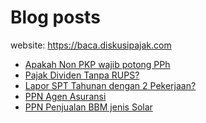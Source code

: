 # Blog posts

website: https://baca.diskusipajak.com

<!-- BLOG-POST-LIST:START -->
- [Apakah Non PKP wajib potong PPh](https://baca.diskusipajak.com/apakah-non-pkp-wajib-potong-pph/)
- [Pajak Dividen Tanpa RUPS?](https://baca.diskusipajak.com/pajak-dividen-tanpa-rups/)
- [Lapor SPT Tahunan dengan 2 Pekerjaan?](https://baca.diskusipajak.com/lapor-spt-tahunan-dengan-2-pekerjaan/)
- [PPN Agen Asuransi](https://baca.diskusipajak.com/ppn-agen-asuransi/)
- [PPN Penjualan BBM jenis Solar](https://baca.diskusipajak.com/ppn-penjualan-bbm-jenis-solar/)
<!-- BLOG-POST-LIST:END -->

<!--
**kelaspajak/kelaspajak** is a ✨ _special_ ✨ repository because its `README.md` (this file) appears on your GitHub profile.

Here are some ideas to get you started:

- 🔭 I’m currently working on ...
- 🌱 I’m currently learning ...
- 👯 I’m looking to collaborate on ...
- 🤔 I’m looking for help with ...
- 💬 Ask me about ...
- 📫 How to reach me: ...
- 😄 Pronouns: ...
- ⚡ Fun fact: ...
-->

